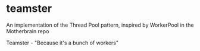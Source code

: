 # teamster
An implementation of the Thread Pool pattern, inspired by WorkerPool in the Motherbrain repo

Teamster - "Because it's a bunch of workers"
